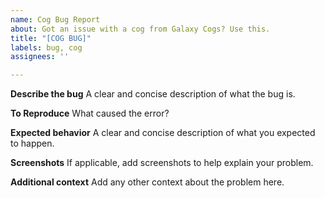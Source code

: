 ```yaml
---
name: Cog Bug Report
about: Got an issue with a cog from Galaxy Cogs? Use this.
title: "[COG BUG]"
labels: bug, cog
assignees: ''

---
```


**Describe the bug**
A clear and concise description of what the bug is.

**To Reproduce**
What caused the error?

**Expected behavior**
A clear and concise description of what you expected to happen.

**Screenshots**
If applicable, add screenshots to help explain your problem.

**Additional context**
Add any other context about the problem here.
